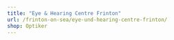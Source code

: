 ```yaml
---
title: "Eye & Hearing Centre Frinton"
url: /frinton-on-sea/eye-und-hearing-centre-frinton/
shop: Optiker
---
```

